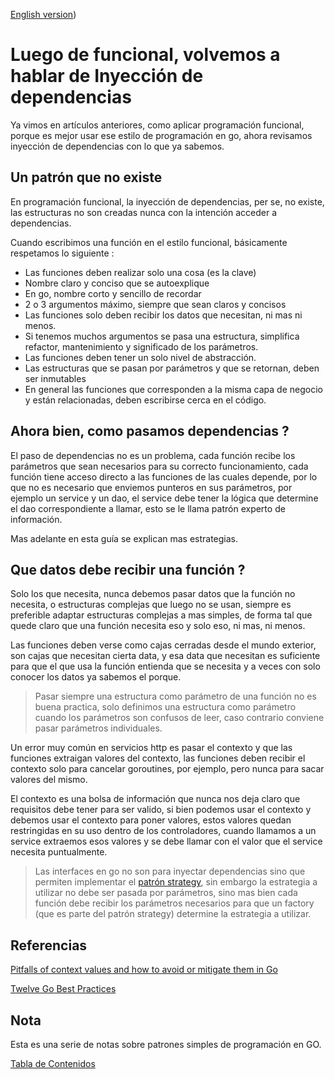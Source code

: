 [English version](https://github.com/nmarsollier/go_di_ioc2/blob/main/README_en.md))

# Luego de funcional, volvemos a hablar de Inyección de dependencias

Ya vimos en artículos anteriores, como aplicar programación funcional, porque es mejor usar ese estilo de programación en go, ahora revisamos inyección de dependencias con lo que ya sabemos.

## Un patrón que no existe

En programación funcional, la inyección de dependencias, per se, no existe, las estructuras no son creadas nunca con la intención acceder a dependencias.

Cuando escribimos una función en el estilo funcional, básicamente respetamos lo siguiente :

- Las funciones deben realizar solo una cosa (es la clave)
- Nombre claro y conciso que se autoexplique
- En go, nombre corto y sencillo de recordar
- 2 o 3 argumentos máximo, siempre que sean claros y concisos
- Las funciones solo deben recibir los datos que necesitan, ni mas ni menos.
- Si tenemos muchos argumentos se pasa una estructura, simplifica refactor, mantenimiento y significado de los parámetros.
- Las funciones deben tener un solo nivel de abstracción.
- Las estructuras que se pasan por parámetros y que se retornan, deben ser inmutables
- En general las funciones que corresponden a la misma capa de negocio y están relacionadas, deben escribirse cerca en el código.

## Ahora bien, como pasamos dependencias ?

El paso de dependencias no es un problema, cada función recibe los parámetros que sean necesarios para su correcto funcionamiento, cada función tiene acceso directo a las funciones de las cuales depende, por lo que no es necesario que enviemos punteros en sus parámetros, por ejemplo un service y un dao, el service debe tener la lógica que determine el dao correspondiente a llamar, esto se le llama patrón experto de información.

Mas adelante en esta guía se explican mas estrategias.

## Que datos debe recibir una función ?

Solo los que necesita, nunca debemos pasar datos que la función no necesita, o estructuras complejas que luego no se usan, siempre es preferible adaptar estructuras complejas a mas simples, de forma tal que quede claro que una función necesita eso y solo eso, ni mas, ni menos.

Las funciones deben verse como cajas cerradas desde el mundo exterior, son cajas que necesitan cierta data, y esa data que necesitan es suficiente para que el que usa la función entienda que se necesita y a veces con solo conocer los datos ya sabemos el porque.

> Pasar siempre una estructura como parámetro de una función no es buena practica, solo definimos una estructura como parámetro cuando los parámetros son confusos de leer, caso contrario conviene pasar parámetros individuales.

Un error muy común en servicios http es pasar el contexto y que las funciones extraigan valores del contexto, las funciones deben recibir el contexto solo para cancelar goroutines, por ejemplo, pero nunca para sacar valores del mismo.

El contexto es una bolsa de información que nunca nos deja claro que requisitos debe tener para ser valido, si bien podemos usar el contexto y debemos usar el contexto para poner valores, estos valores quedan restringidas en su uso dentro de los controladores, cuando llamamos a un service extraemos esos valores y se debe llamar con el valor que el service necesita puntualmente.

> Las interfaces en go no son para inyectar dependencias sino que permiten implementar el [patrón strategy](https://github.com/nmarsollier/go_di_ioc/blob/main/README.md), sin embargo la estrategia a utilizar no debe ser pasada por parámetros, sino mas bien cada función debe recibir los parámetros necesarios para que un factory (que es parte del patrón strategy) determine la estrategia a utilizar.

## Referencias

[Pitfalls of context values and how to avoid or mitigate them in Go](https://www.calhoun.io/pitfalls-of-context-values-and-how-to-avoid-or-mitigate-them/)

[Twelve Go Best Practices](https://talks.golang.org/2013/bestpractices.slide#1)

## Nota

Esta es una serie de notas sobre patrones simples de programación en GO.

[Tabla de Contenidos](https://github.com/nmarsollier/go_index/blob/main/README.md)
